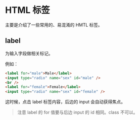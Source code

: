# HTML 标签

主要是介绍了一些常用的、易混淆的 HMTL 标签。

## label

为输入字段做相关标记。

例如：

```html
<label for="male">Male</label>
<input type="radio" name="sex" id="male" />
<br />
<label for="female">Female</label>
<input type="radio" name="sex" id="female" />
```

这时候，点击 label 标签内容，后边的 input 会自动获得焦点。

> 注意 label 的 for 值要与后边 input 的 id 相同。class 不可以。